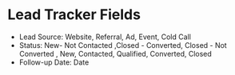 # Lead Tracker Fields

- Lead Source: Website, Referral, Ad, Event, Cold Call
- Status: New- Not Contacted ,Closed - Converted, Closed - Not Converted , New, Contacted, Qualified, Converted, Closed
- Follow-up Date: Date

